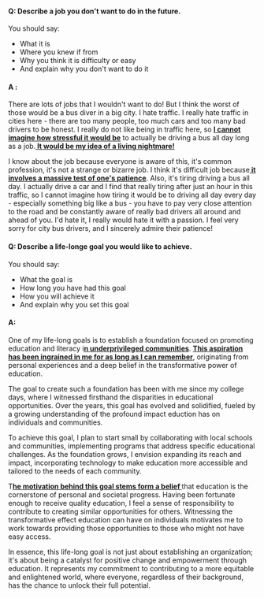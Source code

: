 #### Q: Describe a job you don't want to do in the future.
You should say:
- What it is
- Where you knew if from
- Why you think it is difficulty or easy
- And explain why you don't want to do it
#### A :
There are lots of jobs that I wouldn't want to do! But I think the worst of those would be a bus diver in a big city. I hate traffic. I really hate traffic in cities here - there are too many people, too much cars and too many bad drivers to be honest. I really do not like being in traffic here, so <b><u>I cannot imagine how stressful it would be</u></b> to actually be driving a bus all day long as a job.<b><u> It would be my idea of a living nightmare!</u></b>

I know about the job because everyone is aware of this, it's common profession, it's not a strange or bizarre job. I think it's difficult job because<b><u> it involves a massive test of one's patience</u></b>. Also, it's tiring driving  a bus all day. I actually drive a car and I find that really tiring after just an hour in this traffic, so I cannot imagine how tiring it would be to driving all day every day -  especially something big like a bus - you have to pay very close attention to the road and be constantly aware of really bad drivers all around and ahead of you. I'd hate it, I really would hate it with a passion. I feel very sorry for city bus drivers, and I sincerely admire their patience!


#### Q: Describe a life-longe goal you would like to achieve.
You should say:
- What the goal is
- How long you have had this goal
- How you will achieve it 
- And explain why you set this goal
#### A:
One of my life-long goals is to establish a foundation focused on promoting education and literacy i<b><u>n underprivileged communities</u></b>. <b><u>This aspiration has been ingrained in me for as long as I can remember</u></b>, originating from personal experiences and a deep belief in the transformative power of education.

The goal to create such a foundation has been with me since my college days, where I witnessed firsthand the disparities in educational opportunities. Over the years, this goal has evolved and solidified, fueled by a growing understanding of the profound impact eduction has on individuals and communities.

To achieve this goal, I plan to start small by collaborating with local schools and communities, implementing programs that address specific educational challenges. As the foundation grows, I envision expanding its reach and impact, incorporating technology to make education more accessible and tailored to the needs of each community.

T<b><u>he motivation behind this goal stems form a belief </u></b>that education is the cornerstone of personal and societal progress. Having been fortunate enough to receive quality education, I feel a sense of responsibility to contribute to creating similar opportunities for others. Witnessing the transformative effect education can have on individuals motivates me to work towards providing those opportunities to those who might not have easy access.

In essence, this life-long goal is not just about establishing an organization; it's about being a catalyst for positive change and empowerment through education. It represents my commitment to contributing to a more equitable and enlightened world, where everyone, regardless of their background, has the chance to unlock their full potential.
